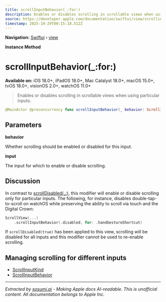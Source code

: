 ```yaml
---
title: scrollInputBehavior(_:for:)
description: Enables or disables scrolling in scrollable views when using particular inputs.
source: https://developer.apple.com/documentation/swiftui/view/scrollinputbehavior(_:for:)
timestamp: 2025-10-29T00:15:18.512Z
---
```


**Navigation:** [Swiftui](/documentation/swiftui) › [view](/documentation/swiftui/view)

**Instance Method**

# scrollInputBehavior(_:for:)

**Available on:** iOS 18.0+, iPadOS 18.0+, Mac Catalyst 18.0+, macOS 15.0+, tvOS 18.0+, visionOS 2.0+, watchOS 11.0+

> Enables or disables scrolling in scrollable views when using particular inputs.

```swift
@MainActor @preconcurrency func scrollInputBehavior(_ behavior: ScrollInputBehavior, for input: ScrollInputKind) -> some View
```

## Parameters

**behavior**

Whether scrolling should be enabled or disabled for this input.



**input**

The input for which to enable or disable scrolling.



## Discussion

In contrast to [scrollDisabled(_:)](/documentation/swiftui/view/scrolldisabled(_:)), this modifier will enable or disable scrolling only for particular inputs. The following, for instance, disables double-tap-to-scroll on watchOS while preserving the ability to scroll via touch and the Digital Crown:

```swift
ScrollView(...)
    .scrollInputBehavior(.disabled, for: .handGestureShortcut)
```

If `scrollDisabled(true)` has been applied to this view, scrolling will be disabled for all inputs and this modifier cannot be used to re-enable scrolling.

## Managing scrolling for different inputs

- [ScrollInputKind](/documentation/swiftui/scrollinputkind)
- [ScrollInputBehavior](/documentation/swiftui/scrollinputbehavior)

---

*Extracted by [sosumi.ai](https://sosumi.ai) - Making Apple docs AI-readable.*
*This is unofficial content. All documentation belongs to Apple Inc.*
